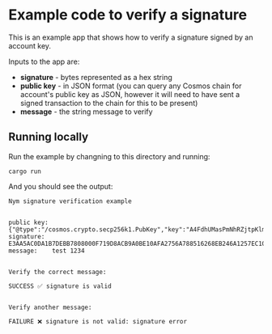 # Example code to verify a signature

This is an example app that shows how to verify a signature signed by an account key.

Inputs to the app are:

- **signature** - bytes represented as a hex string
- **public key** - in JSON format (you can query any Cosmos chain for account's public key as JSON, however it will need to have sent a signed transaction to the chain for this to be present)
- **message** - the string message to verify

## Running locally

Run the example by changning to this directory and running:

```
cargo run
```

And you should see the output:

```
Nym signature verification example


public key: {"@type":"/cosmos.crypto.secp256k1.PubKey","key":"A4FdhUMasPmNhRZjtpKlmjNbq7EEUgPxfdI+E3vSajvc"}
signature:  E3AA5AC0DA1B7DEBB7808000F719D8ACB9A0BE10AFA2756A788516268EB246A1257EC1097C5E364EF916145B01641DEDFE955994CB340BDAFA99A65BCA3F6F28
message:    test 1234


Verify the correct message:

SUCCESS ✅ signature is valid


Verify another message:

FAILURE ❌ signature is not valid: signature error
```